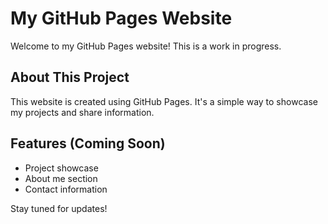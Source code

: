 # My GitHub Pages Website

Welcome to my GitHub Pages website! This is a work in progress.

## About This Project

This website is created using GitHub Pages. It's a simple way to showcase my projects and share information.

## Features (Coming Soon)

- Project showcase
- About me section
- Contact information

Stay tuned for updates!
